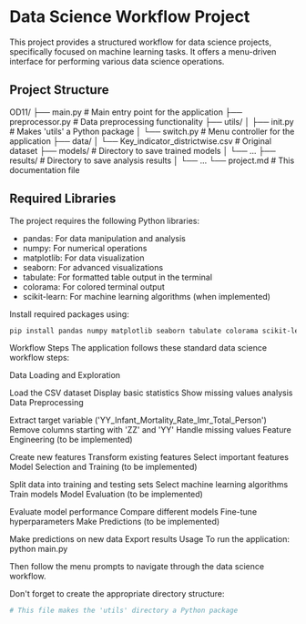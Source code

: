 # Data Science Workflow Project

This project provides a structured workflow for data science projects, specifically focused on machine learning tasks. It offers a menu-driven interface for performing various data science operations.

## Project Structure
OD11/ ├── main.py # Main entry point for the application ├── preprocessor.py # Data preprocessing functionality ├── utils/ │ ├── init.py # Makes 'utils' a Python package │ └── switch.py # Menu controller for the application ├── data/ │ └── Key_indicator_districtwise.csv # Original dataset ├── models/ # Directory to save trained models │ └── ... ├── results/ # Directory to save analysis results │ └── ... └── project.md # This documentation file


## Required Libraries

The project requires the following Python libraries:

- pandas: For data manipulation and analysis
- numpy: For numerical operations
- matplotlib: For data visualization
- seaborn: For advanced visualizations
- tabulate: For formatted table output in the terminal
- colorama: For colored terminal output
- scikit-learn: For machine learning algorithms (when implemented)

Install required packages using:
```bash
pip install pandas numpy matplotlib seaborn tabulate colorama scikit-learn
```
Workflow Steps
The application follows these standard data science workflow steps:

Data Loading and Exploration

Load the CSV dataset
Display basic statistics
Show missing values analysis
Data Preprocessing

Extract target variable ('YY_Infant_Mortality_Rate_Imr_Total_Person')
Remove columns starting with 'ZZ' and 'YY'
Handle missing values
Feature Engineering (to be implemented)

Create new features
Transform existing features
Select important features
Model Selection and Training (to be implemented)

Split data into training and testing sets
Select machine learning algorithms
Train models
Model Evaluation (to be implemented)

Evaluate model performance
Compare different models
Fine-tune hyperparameters
Make Predictions (to be implemented)

Make predictions on new data
Export results
Usage
To run the application:
python main.py

Then follow the menu prompts to navigate through the data science workflow.


Don't forget to create the appropriate directory structure:

```python
# This file makes the 'utils' directory a Python package



